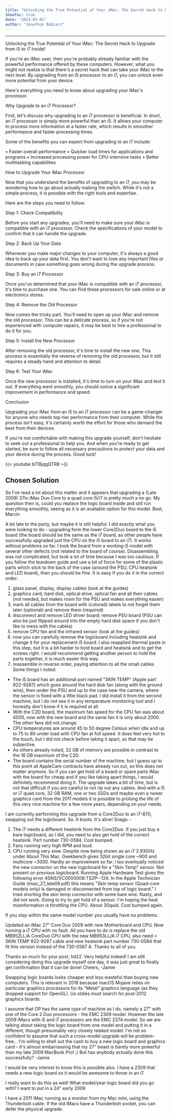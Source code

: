 ```yaml
---
title: "Unlocking the True Potential of Your iMac: The Secret Hack to Upgrade from i5 to i7 Inside!"
ShowToc: true 
date: "2023-03-01"
author: "Jonathon Babiarz"
---
```

*****
Unlocking the True Potential of Your iMac: The Secret Hack to Upgrade from i5 to i7 Inside!

If you're an iMac user, then you're probably already familiar with the powerful performance offered by these computers. However, what you might not realize is that there's a secret hack that can take your iMac to the next level. By upgrading from an i5 processor to an i7, you can unlock even more potential from your device.

Here's everything you need to know about upgrading your iMac's processor.

Why Upgrade to an i7 Processor?

First, let's discuss why upgrading to an i7 processor is beneficial. In short, an i7 processor is simply more powerful than an i5. It allows your computer to process more information at a faster rate, which results in smoother performance and faster processing times.

Some of the benefits you can expect from upgrading to an i7 include:

• Faster overall performance
• Quicker load times for applications and programs
• Increased processing power for CPU-intensive tasks
• Better multitasking capabilities

How to Upgrade Your iMac Processor

Now that you understand the benefits of upgrading to an i7, you may be wondering how to go about actually making the switch. While it's not a simple process, it is possible with the right tools and expertise.

Here are the steps you need to follow:

Step 1: Check Compatibility

Before you start any upgrades, you'll need to make sure your iMac is compatible with an i7 processor. Check the specifications of your model to confirm that it can handle the upgrade.

Step 2: Back Up Your Data

Whenever you make major changes to your computer, it's always a good idea to back up your data first. You don't want to lose any important files or documents in case something goes wrong during the upgrade process.

Step 3: Buy an i7 Processor

Once you've determined that your iMac is compatible with an i7 processor, it's time to purchase one. You can find these processors for sale online or at electronics stores.

Step 4: Remove the Old Processor

Now comes the tricky part. You'll need to open up your iMac and remove the old processor. This can be a delicate process, so if you're not experienced with computer repairs, it may be best to hire a professional to do it for you.

Step 5: Install the New Processor

After removing the old processor, it's time to install the new one. This process is essentially the reverse of removing the old processor, but it still requires a steady hand and attention to detail.

Step 6: Test Your iMac

Once the new processor is installed, it's time to turn on your iMac and test it out. If everything went smoothly, you should notice a significant improvement in performance and speed.

Conclusion

Upgrading your iMac from an i5 to an i7 processor can be a game-changer for anyone who needs top-tier performance from their computer. While the process isn't easy, it's certainly worth the effort for those who demand the best from their devices.

If you're not comfortable with making this upgrade yourself, don't hesitate to seek out a professional to help you. And when you're ready to get started, be sure to follow all necessary precautions to protect your data and your device during the process. Good luck!

{{< youtube blTBjqgQTR8 >}} 



## Chosen Solution
 So I've read a lot about this matter and it appears that upgrading a (Late 2009) 27in iMac Duo Core to a quad core i5/i7 is pretty much a no go. My question then is, could you replace the logic board inside and still run everything smoothly, seeing as it is an available option for this model.
Best,
Marcin

 A bit late to the party, but maybe it is still helpful:
I did exactly what you were looking to do - upgrading form the lower Core2Duo board to the i5 board (the board should be the same as the i7 board, as other people have successfully upgraded just the CPU on the i5 board to an i7). It works without problems so far.
I took the board from a working i5 model with several other defects (not related to the board of course). Disassembling was not complicated, but took a lot of time because I was too cautious. If you follow the teardown guide and use a bit of force for some of the plastic parts which stick to the back of the case (around the PSU, CPU heatsink and LED board), then you should be fine.
It is easy if you do it in the correct order:
1) glass panel, display, display cables (look at the guides)
2) graphics card, hard disk, optical drive, optical fan and all their cables (not needed, but makes room for the PSU and makes everything easier)
3) mark all cables from the board with (colored) labels to not forget them later (optional) and remove them (required)
4) disconnect and remove LED driver board; remove PSU board (PSU can also be just flipped around into the empty hard disk space if you don't like to mess with the cables)
5) remove CPU fan and the infrared sensor (look at the guides)
6) now you can carefully remove the logicboard including heatsink and change it for your replacement i5 board. I also reapplied thermal paste in this step, but it is a bit harder to hold board and heatsink and to get the screws right. I would recommend getting another person to hold the parts together, it is much easier this way.
7) reassemble in reverse order, paying attention to all the small cables
Some things I noted:
- The i5 board has an additional port named "SKIN TEMP" (Apple part 922-9287) which goes around the hard disk fan (along with the ground wire), then under the PSU and up to the case near the camera, where the sensor is fixed with a little black pad. I did install it from the second machine, but I do not see it in any temperature monitoring tool and I honestly don't know if it is required at all.
- With the C2D board, the maximum fan speed for the CPU fan was about 4500, now with the new board and the same fan it is only about 2000. The other fans did not change.
- CPU temperatures are around 45 to 50 degree Celsius when idle and up to 75 to 80 under load with CPU fan at full speed. It does feel very hot to the touch, but I did not check before taking it apart, so that may be subjective.
- As others already noted, 32 GB of memory are possible in contrast to the 16 GB maximum of the C2D.
- The board contains the serial number of the machine, but I guess up to this point all AppleCare contracts have already run out, so this does not matter anymore.
So if you can get hold of a board or spare parts iMac with the board for cheap and if you like taking apart things, I would definitely recommend doing it. The upgrade takes a bit of time, but is not that difficult if you are careful to not rip out any cables. And with a i5 or i7 quad core, 32 GB RAM, one or two SSDs and maybe even a newer graphics card from the 2011 models it is possible to prolong the life of this very nice machine for a few more years, depending on your needs.

 I am currently performing this upgrade from a Core2Duo to an i7-870, swapping out the logicboard.
So.  It boots.  It's alive!
Snags: -
1.  The i7 needs a different heatsink from the Core2Duo.  If you just buy a bare logicboard, as I did, you need to also get hold of the correct heatsink.  Part number 730-0584.  Cost bumped.
2.  Fans running very high RPM and loud.
3.  CPU running very slow.  Despite now being shown as an i7 2.93GHz under About This Mac.  Geekbench gives 32bit single core ~900 and multicore ~3000.  Hardly an improvement so far.
I too eventually noticed the new connector on the new logicboard for a "Skin Temp" sensor.  Not present on previous logicboard.  Running Apple Hardware Test gives the following error 4SNS/1/C0000008:TS2P--124.  In the Apple Technician Guide (imac_27_late09.pdf) this means "Skin temp sensor (Quad-core models only) is damaged or disconnected from top of logic board."
I tried shorting the skin temp connector with some bare wire.  Nasty, and did not work.
Going to try to get hold of a sensor.  I'm hoping the heat misinformation is throttling the CPU.  About 30quid.  Cost bumped again.

 If you stay within the same model number you usually have no problems.

 Updated an iMac 27” Core Duo 2009 with new Motherboard and CPU. Now running a i7 CPU with no fault.
All you have to do is replace the old MB952LL/A CoreDuo CPU with the new MB953LL/A i7 CPU, also need < SKIN TEMP 922-9287 cable and new  heatsink part number 730-0584 that fit this version instead of the 730-0567 A.
Thanks to all of you.

 Thanks so much for your post, hd22. Very helpful indeed!
I am still considering doing this upgrade myself one day, it was just great to finally get confirmation that it can be done!
Cheers,
-Jamie

 Swapping logic boards looks cheaper and less wasteful than buying new computers.
This is relevant in 2018 because macOS Mojave relies on particular graphics processors for its “Metal” graphics  language (as they dropped support for OpenGL).  Us oldies must search for post-2012 graphics boards.

 I assume that OP has the same type of machine as I do, namely a 27" with one of the Core 2 Duo processors - the EMC 2309 model.
However the late 2009 iMacs with i5 and i7 processors are the EMC 2374 model.
So we are talking about taking the logic board from one model and putting it in a different, though presumably very closely related model. I'm not so confident to assume that such a cross-model upgrade will be problem-free...
I'm willing to shell out the cash to buy a new logic board and graphics card - it's almost embarrassing that my 27" beast is barely more powerful than my late 2009 MacBook Pro! ;)
But has anybody actually done this successfully?
-Jamie

 I would be very interest to know this is possible also.  I have a 2309 that needs a new logic board so it would be awesome to throw in an i7.

 I really want to do this as well! What model/year logic board did you go with? I want to put in a 24" early 2009

 I have a 2011 iMac running as a monitor from my Mac mini, using the Thunderbolt cable. If the old iMacs have a Thunderbolt socket, you can defer the physical upgrade.




